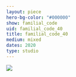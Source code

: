 ```yaml
---
layout: piece
hero-bg-color: "#000000"
show: familial_code
uid: familial_code_40
title: familial_code_40
medium: mixed
dates: 2020
type: studio
---
```


<img src="{{site.baseurl}}img/{{page.type}}/{{page.show}}/{{page.uid}}.jpg" class="piece-photo"/>
